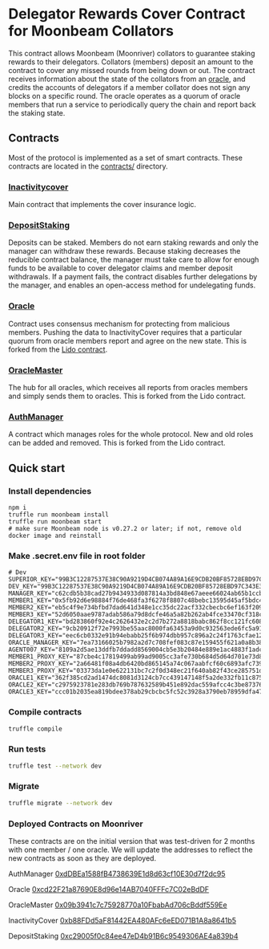 # Delegator Rewards Cover Contract for Moonbeam Collators

This contract allows Moonbeam (Moonriver) collators to guarantee staking rewards to their delegators. Collators (members) deposit an amount to the contract to cover any missed rounds from being down or out. The contract receives information about the state of the collators from an [oracle](https://github.com/ioannist/moonriver-delegator-cover-oracle), and credits the accounts of delegators if a member collator does not sign any blocks on a specific round. The oracle operates as a quorum of oracle members that run a service to periodically query the chain and report back the staking state.

## Contracts
Most of the protocol is implemented as a set of smart contracts.
These contracts are located in the [contracts/](contracts/) directory.

### [Inactivitycover](contracts/InactivityCover.sol)
Main contract that implements the cover insurance logic.

### [DepositStaking](contracts/DepositStaking.sol)
Deposits can be staked. Members do not earn staking rewards and only the manager can withdraw these rewards. Because staking decreases the reducible contract balance, the manager must take care to allow for enough funds to be available to cover delegator claims and member deposit withdrawals. If a payment fails, the contract disables further delegations by the manager, and enables an open-access method for undelegating funds.

### [Oracle](contracts/Oracle.sol)
Contract uses consensus mechanism for protecting from malicious members. Pushing the data to InactivityCover requires that a particular quorum from oracle members report and agree on the new state. This is forked from the [Lido contract](https://github.com/mixbytes/lido-dot-ksm).

### [OracleMaster](contracts/OracleMaster.sol)
The hub for all oracles, which receives all reports from oracles members and simply sends them to oracles. This is forked from the Lido contract.

### [AuthManager](contracts/AuthManager.sol)
A contract which manages roles for the whole protocol. New and old roles can be added and removed. This is forked from the Lido contract.


## Quick start
### Install dependencies

```bash=
npm i
truffle run moonbeam install
truffle run moonbeam start
# make sure Moonbeam node is v0.27.2 or later; if not, remove old docker image and reinstall
```

### Make .secret.env file in root folder

```
# Dev
SUPERIOR_KEY="99B3C12287537E38C90A9219D4CB074A89A16E9CDB20BF85728EBD97C343E342"
DEV_KEY="99B3C12287537E38C90A9219D4CB074A89A16E9CDB20BF85728EBD97C343E342"
MANAGER_KEY="c62cdb5b38cad27b9434933d087814a3bd848e67aeee66024ab65b1ccb9962b0"
MEMBER1_KEY="0x5fb92d6e98884f76de468fa3f6278f8807c48bebc13595d45af5bdc4da702133"
MEMBER2_KEY="eb5c4f9e734bfbd7dad641d348e1cc35dc22acf332cbecbc6ef163f20981392b"
MEMBER3_KEY="52d6050aae9787adab586a79d8dcfe46a5a82b262ab4fce33470cf318cdba757"
DELEGATOR1_KEY="bd283860f92e4c2626432e2c2d7b272a8818babc862f8cc121fc60804100e2f1"
DELEGATOR2_KEY="9cb20912f72e7993be55aac8000fa63453a9d0c932563ede6fc5a9193de1851b"
DELEGATOR3_KEY="eec6cb0332e91b94ebabb25f6b974dbb957c896a2c24f1763cfae12f02002245"
ORACLE_MANAGER_KEY="7ea73166025b7982a2d7c708fef083c87e159455f621a0a8b3816b135b6faa37"
AGENT007_KEY="8109a2d5ae13ddfb7ddadd8569004cb5e3b20484e889e1ac4883f1adc318d717"
MEMBER1_PROXY_KEY="87cbe4c17819499ab99ad9005cc3afe730b684d5d64d701e73d8b08791231239"
MEMBER2_PROXY_KEY="2a66481f08a4db6420bd865145a74c067aabfcf60c6893afc7394a138c7a681b"
MEMBER3_PROXY_KEY="03373da1e0e622131bc7c2f0d348ec21f640ab82f43ce285751d77acf4c09e3c"
ORACLE1_KEY="362f385cd2ad1474dc8081d3124cb7cc439147148f5a2de332fb11c8753c96cb"
ORACLE2_KEY="c2975923781e283db769b787632589b451e892dac559afcc4c3be87376a1383f"
ORACLE3_KEY="ccc01b2035ea819bdee378ab29cbcbc5fc52c3928a3790eb78959dfa471647d9"
```

### Compile contracts

```bash
truffle compile
```

### Run tests

```bash
truffle test --network dev
```

### Migrate

```bash
truffle migrate --network dev
```

### Deployed Contracts on Moonriver

These contracts are on the initial version that was test-driven for 2 months with one member / one oracle. We will update the addresses to reflect the new contracts as soon as they are deployed.

AuthManager
[0xdDBEa1588fB4738639E1d8d63cf10E30d7f2dc95](https://moonriver.moonscan.io/address/0xdDBEa1588fB4738639E1d8d63cf10E30d7f2dc95)

Oracle
[0xcd22F21a87690E8d96e14AB7040FFFc7C02eBdDF](https://moonriver.moonscan.io/address/0xcd22F21a87690E8d96e14AB7040FFFc7C02eBdDF)

OracleMaster
[0x09b3941c7c75928770a10FbabAd706cBddf559Ee](https://moonriver.moonscan.io/address/0x09b3941c7c75928770a10FbabAd706cBddf559Ee)

InactivityCover
[0xb88FDd5aF81442EA480AFc6eED071B1A8a8641b5](https://moonriver.moonscan.io/address/0xb88FDd5aF81442EA480AFc6eED071B1A8a8641b5)

DepositStaking
[0xc29005f0c84ee47eD4b91B6c9549306AE4a839b4](https://moonriver.moonscan.io/address/0xc29005f0c84ee47eD4b91B6c9549306AE4a839b4)
